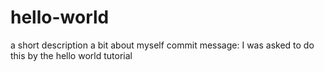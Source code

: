 # hello-world
a short description
a bit about myself
commit message: I was asked to do this by the hello world tutorial
